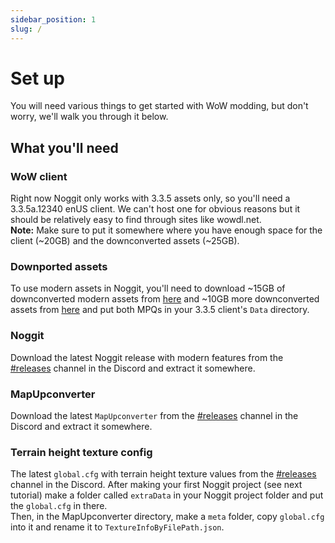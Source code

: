 ```yaml
---
sidebar_position: 1
slug: /
---
```


# Set up
You will need various things to get started with WoW modding, but don't worry, we'll walk you through it below.

## What you'll need
### WoW client
Right now Noggit only works with 3.3.5 assets only, so you'll need a 3.3.5a.12340 enUS client. We can't host one for obvious reasons but it should be relatively easy to find through sites like wowdl.net.  
**Note:** Make sure to put it somewhere where you have enough space for the client (~20GB) and the downconverted assets (~25GB).

### Downported assets
To use modern assets in Noggit, you'll need to download ~15GB of downconverted modern assets from [here](https://drive.google.com/file/d/1B3kS9KB1ZBOsI6EJWt0TT5LQl1oPmDsE/view) and ~10GB more downconverted assets from [here](https://drive.google.com/file/d/1nUzJ7oSf87WaN_OMCx90lzHaZXSofPj5/view) and put both MPQs in your 3.3.5 client's `Data` directory.

### Noggit 
Download the latest Noggit release with modern features from the [#releases](https://discord.com/channels/1264317233190928385/1264319052583801059) channel in the Discord and extract it somewhere.

### MapUpconverter
Download the latest `MapUpconverter` from the [#releases](https://discord.com/channels/1264317233190928385/1264319052583801059) channel in the Discord and extract it somewhere.

### Terrain height texture config
The latest `global.cfg` with terrain height texture values from the [#releases](https://discord.com/channels/1264317233190928385/1264319052583801059) channel in the Discord. After making your first Noggit project (see next tutorial) make a folder called `extraData` in your Noggit project folder and put the `global.cfg` in there.  
Then, in the MapUpconverter directory, make a `meta` folder, copy `global.cfg` into it and rename it to `TextureInfoByFilePath.json`.